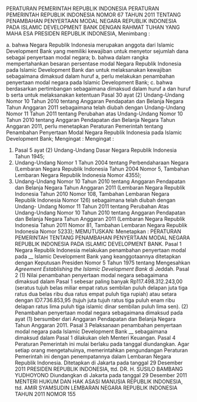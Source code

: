  PERATURAN PEMERINTAH REPUBLIK INDONESIA PERATURAN PEMERINTAH REPUBLIK INDONESIA NOMOR 67 TAHUN 2011 TENTANG PENAMBAHAN PENYERTAAN MODAL NEGARA REPUBLIK INDONESIA PADA ISLAMIC DEVELOPMENT BANK
DENGAN RAHMAT TUHAN YANG MAHA ESA PRESIDEN REPUBLIK INDONESIA,
Menimbang :

a. bahwa Negara Republik Indonesia merupakan anggota dari Islamic Development Bank yang memiliki kewajiban untuk menyetor sejumlah dana sebagai penyertaan modal negara;
b. bahwa dalam rangka mempertahankan besaran persentase modal Negara Republik Indonesia pada Islamic Development Bank dan untuk melaksanakan kewajiban sebagaimana dimaksud dalam huruf a, perlu melakukan penambahan penyertaan modal negara pada Islamic Development Bank;
c. bahwa berdasarkan pertimbangan sebagaimana dimaksud dalam huruf a dan huruf b serta untuk melaksanakan ketentuan Pasal 30 ayat (2) Undang-Undang Nomor 10 Tahun 2010 tentang Anggaran Pendapatan dan Belanja Negara Tahun Anggaran 2011 sebagaimana telah diubah dengan Undang-Undang Nomor 11 Tahun 2011 tentang Perubahan atas Undang-Undang Nomor 10 Tahun 2010 tentang Anggaran Pendapatan dan Belanja Negara Tahun Anggaran 2011, perlu menetapkan Peraturan Pemerintah tentang Penambahan Penyertaan Modal Negara Republik Indonesia pada Islamic Development Bank;
Mengingat :
Mengingat :

1. Pasal 5 ayat (2) Undang-Undang Dasar Negara Republik Indonesia Tahun 1945;
2. Undang-Undang Nomor 1 Tahun 2004 tentang Perbendaharaan Negara (Lembaran Negara Republik Indonesia Tahun 2004 Nomor 5, Tambahan Lembaran Negara Republik Indonesia Nomor 4355);
3. Undang-Undang Nomor 10 Tahun 2010 tentang Anggaran Pendapatan dan Belanja Negara Tahun Anggaran 2011 (Lembaran Negara Republik Indonesia Tahun 2010 Nomor 108, Tambahan Lembaran Negara Republik Indonesia Nomor 126) sebagaimana telah diubah dengan Undang- Undang Nomor 11 Tahun 2011 tentang Perubahan Atas Undang-Undang Nomor 10 Tahun 2010 tentang Anggaran Pendapatan dan Belanja Negara Tahun Anggaran 2011 (Lembaran Negara Republik Indonesia Tahun 2011 Nomor 81, Tambahan Lembaran Negara Republik Indonesia Nomor 5233);
MEMUTUSKAN:
 Menetapkan : PERATURAN PEMERINTAH TENTANG PENAMBAHAN PENYERTAAN MODAL NEGARA REPUBLIK INDONESIA PADA ISLAMIC DEVELOPMENT BANK.
Pasal 1
Negara Republik Indonesia melakukan penambahan penyertaan modal pada __ Islamic Development Bank yang keanggotaannya ditetapkan dengan Keputusan Presiden Nomor 5 Tahun 1975 tentang Mengesahkan _Agreement_ _Establishing the Islamic Development Bank_ di Jeddah.
Pasal 2
(1) Nilai penambahan penyertaan modal negara sebagaimana dimaksud dalam Pasal 1 sebesar paling banyak Rp117.498.312.243,00 (seratus tujuh belas miliar empat ratus sembilan puluh delapan juta tiga ratus dua belas ribu dua ratus empat puluh tiga rupiah) atau setara dengan ID7.736.853,95 (tujuh juta tujuh ratus tiga puluh enam ribu delapan ratus lima puluh tiga islamic dinar sembilan puluh lima sen).
(2) Penambahan penyertaan modal negara sebagaimana dimaksud pada ayat (1) bersumber dari Anggaran Pendapatan dan Belanja Negara Tahun Anggaran 2011.
Pasal 3
Pelaksanaan penambahan penyertaan modal negara pada Islamic Development Bank __ sebagaimana dimaksud dalam Pasal 1 dilakukan oleh Menteri Keuangan.
Pasal 4
Peraturan Pemerintah ini mulai berlaku pada tanggal diundangkan.
Agar setiap orang mengetahuinya, memerintahkan pengundangan Peraturan Pemerintah ini dengan penempatannya dalam Lembaran Negara Republik Indonesia. Ditetapkan di Jakarta pada tanggal 29 Desember 2011 PRESIDEN REPUBLIK INDONESIA, ttd. DR. H. SUSILO BAMBANG YUDHOYONO Diundangkan di Jakarta pada tanggal 29 Desember 2011 MENTERI HUKUM DAN HAK ASASI MANUSIA REPUBLIK INDONESIA, ttd. AMIR SYAMSUDIN LEMBARAN NEGARA REPUBLIK INDONESIA TAHUN 2011 NOMOR 155